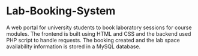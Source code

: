 # Lab-Booking-System
A web portal for university students to book laboratory sessions for course modules.  The frontend is built using HTML and CSS and the backend used PHP script to handle requests. The booking created and the lab space availability information is stored in a MySQL database.
